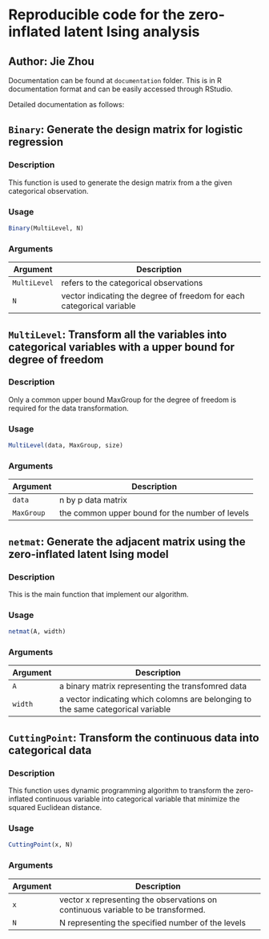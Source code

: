 # Reproducible code for the zero-inflated latent Ising analysis 
## Author: Jie Zhou  

Documentation can be found at `documentation` folder. This is in R documentation format and can be easily accessed through RStudio.  

Detailed documentation as follows:  

## `Binary`: Generate the design matrix for logistic regression  
### Description  
This function is used to generate the design matrix from a the given  categorical observation.  

### Usage  

```r
Binary(MultiLevel, N)
```
### Arguments

Argument      |Description
------------- |----------------
```MultiLevel```     |     refers to the categorical observations
```N```     |     vector indicating the degree of freedom for each categorical variable



## `MultiLevel`: Transform all the variables into categorical variables with a upper bound for degree of freedom

### Description

Only a common upper bound MaxGroup for the degree of freedom is required for the data transformation.

### Usage

```r
MultiLevel(data, MaxGroup, size)
```
### Arguments

Argument      |Description
------------- |----------------
```data```     |     n by p data matrix
```MaxGroup```     |     the common upper bound for the number of levels    

## `netmat`: Generate the adjacent matrix using the zero-inflated latent Ising model

### Description

This is the main function that implement our algorithm.


### Usage

```r
netmat(A, width)
```


### Arguments

Argument      |Description
------------- |----------------
```A```     |     a binary matrix representing the transfomred data
```width```     |     a vector indicating which colomns are belonging to the same categorical variable

## `CuttingPoint`: Transform the continuous data into categorical data


### Description

This function uses  dynamic programming algorithm to transform the zero-inflated continuous variable into categorical variable that minimize the squared Euclidean distance.


### Usage

```r
CuttingPoint(x, N)
```


### Arguments

Argument      |Description
------------- |----------------
```x```     |     vector x representing the observations on continuous variable to be transformed.
```N```     |     N representing the specified number of the levels

